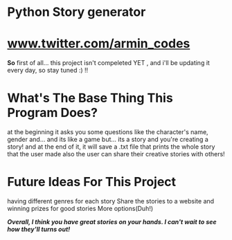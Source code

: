 # Python Story generator 

# **www.twitter.com/armin_codes**

**So** first of all... this project isn't compeleted YET , and i'll be updating it every day, so stay tuned :) !!

# What's The Base Thing This Program Does?

at the beginning it asks you some questions like the character's name, gender and...
and its like a game but... its a story and you're creating a story! and at the end of it, it will save a .txt file that prints the whole story that the user made
also the user can share their creative stories with others! 

# Future Ideas For This Project

having different genres for each story
Share the stories to a website and winning prizes for good stories
More options(Duh!)

***Overall, I think you have great stories on your hands. I can't wait to see how they'll turns out!***
